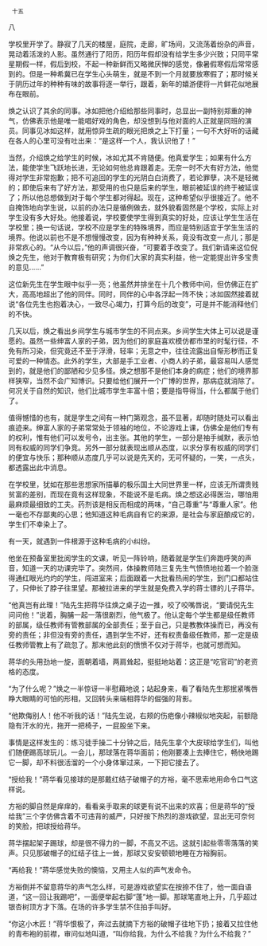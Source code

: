      十五 

   八

   学校里开学了。静寂了几天的楼屋，庭院，走廊，旷场间，又流荡着纷杂的声音，晃动着活泼的人影。虽然通行了阳历，阳历年假却没有给学生多少兴致；只同平常星期假一样，假后到校，不起一种新鲜而又略微厌惮的感觉，像暑假寒假后常常感到的。但是一种希冀已在学生心头萌生，就是不到一个月就要放寒假了；那时候关于阴历过年的种种有味的故事将逐一举行，跟着，新年的嬉游便将一片鲜花似地展布在眼前。 

   焕之认识了其余的同事。冰如把他介绍给那些同事时，总显出一副特别郑重的神气，仿佛表示他是唯一能唱好戏的角色，却没想到与他对面的人正就是同班的演员。同事见冰如这样，就用惊异生疏的眼光把焕之上下打量；一句不大好听的话藏在各人的心里可没有吐出来：“是这样一个人，我认识他了！” 

   当然，介绍焕之给学生的时候，冰如尤其不肯随便。他真爱学生；如果有什么方法，能使学生飞跃地长进，无论如何他总肯跟着走。无奈一时不大有好方法，他觉得对学生非常抱歉；把不可追回的学生的光阴白白消费了，若论罪孽，决不是轻微的；即使后来有了好方法，那受用的也只是后来的学生，眼前被延误的终于被延误了；所以他总想做到对于每个学生都对得起。现在，这种希望似乎很接近了。他不自掩饰地向学生说，以前的办法只是循例做去，就外貌看固然是个学校，实际上对学生没有多大好处。他接着说，学校要使学生得到真实的好处，应该让学生生活在学校里；换一句话说，学校不应是学生的特殊境界，而应是特别适宜于学生生活的境界。他说以前也不是不想慢慢改变，因为有种种关系，竟没有改变一点儿；那是非常疚心的。“从今以后，”他的声调很兴奋，“可要着手改变了。我们新请来这位倪焕之先生，他对于教育极有研究；为你们大家的真实利益，他一定能提出许多宝贵的意见……” 

   这位新先生在学生眼中似乎一亮；他虽然并排坐在十几个教师中间，但仿佛正在扩大，高高地超出了他的同伴。同时，同伴的心中各浮起一阵不快；冰如固然接着就说“各位先生也抱着决心，一致尽心竭力，打算今后的改变”，可是并不能消释他们的不快。 

   几天以后，焕之看出乡间学生与城市学生的不同点来。乡间学生大体上可以说是谨愿的。虽然一些绅富人家的子弟，因为他们的家庭喜欢模仿都市里的时髦行径，不免有所习染，但究竟还不至于浮滑，轻率；无意之中，往往流露出自惭形秽而正复可爱的一种情态。此外的学生，大部是手工业者、小商人的子弟，最容易叫人感觉到的，就是他们的鄙陋和少见多怪。焕之想那不是他们本身的病症；他们的境界那样狭窄，当然不会广知博识。只要给他们展开一个广博的世界，那病症就消除了。何况关于自然的知识，他们比城市学生丰富十倍；要是指导得当，什么都属于他们了。 

   值得憾惜的也有，就是学生之间有一种门第观念，虽不显著，却随时随处可以看出痕迹来。绅富人家的子弟常常处于领袖的地位，不论游戏上课，仿佛全是他们专有的权利，惟有他们可以发号令，出主张。其他的学生，一部分是袖手缄默，表示怕同有权威的同学们争竞。另外一部分就表现出顺从态度，以求分享有权威的同学们的便宜与快乐；那种顺从态度几乎可以说是先天的，无可怀疑的，一笑，一点头，都透露出此中消息。 

   在学校里，犹如在那些思想家所描摹的极乐国土大同世界里一样，应该无所谓贵贱贫富的差别，而现在竟有这样现象，不能说不是毛病。焕之想这必得医治，哪怕用最麻烦最细致的工夫。药剂该是相反而相成的两味，“自己尊重”与“尊重人家”。他一毫也不存鄙夷的心思；他知道这种毛病自有它的来源，是社会与家庭酿成它的，学生们不幸染上了。 

   有一天，就遇到一件根源于这种毛病的小纠纷。 

   他坐在预备室里批阅学生的文课，听见一阵铃响，随着就是学生们奔跑呼笑的声音，知道一天的功课完毕了。突然间，体操教师陆三复先生气愤愤地拉着一个脸涨得通红眼光灼灼的学生，闯进室来；后面跟着一大批看热闹的学生，到门口都站住了，只伸长了脖子往里望。那被拉进来的学生就是免费入学的蒋士镖的儿子蒋华。 

   “他真岂有此理！”陆先生把蒋华往焕之桌子边一推，咬了咬嘴唇说，“要请倪先生问问他！”说着，胸脯一起一落很剧烈，他气极了。他认定每个学生都是级任教师的部属，级任教师有管教部属的全部责任；至于自己，只是教教体操而已，再没有旁的责任；非但没有旁的责任，遇到学生不好，还有权责备级任教师，那一定是级任教师管教上有了疏忽了。那末他此刻的愤愤不仅对于蒋华，也就可想而知。 

   蒋华的头用劲地一旋，面朝着墙，两肩耸起，挺挺地站着：这正是“吃官司”的老资格的态度。 

   “为了什么呢？”焕之一半惊讶一半慰藉地说；站起身来，看了看陆先生那抿紧嘴唇睁大眼睛的可怕的形相，又回转头来端相蒋华的倔强的背影。 

   “他欺侮别人！他不听我的话！”陆先生说，右颊的伤疤像小辣椒似地突起，前额隐隐有汗水的光，拖开一把椅子，一屁股坐下来。 

   事情是这样发生的：练习徒手操二十分钟之后，陆先生拿个大皮球给学生们，叫他们随便踢高球玩儿。一会儿，那球落在蒋华面前；他刚要凑上去捧住它，畅快地踢它一脚，却不料很活溜的一个小身体窜过来，一下把它接去了。 

   “授给我！”蒋华看见接球的是那戴红结子破帽子的方裕，毫不思索地用命令口气这样说。 

   方裕的脚自然是痒痒的，看看亲手取来的球更有说不出来的欢喜；但是蒋华的“授给我”三个字仿佛含着不可违背的威严，只好按下热烈的游戏欲望，显出无可奈何的笑脸，把球授给蒋华。 

   蒋华摆起架子踢球，却是很不得力的一脚，不高又不远。这就引起些零零落落的笑声。只见那破帽子的红结子往上一耸，那球又安安顿顿地睡在方裕胸前。 

   “再给我！”蒋华感觉失败的懊恼，又用主人似的声气发命令。 

   方裕倒并不留意蒋华的声气怎么样，可是游戏欲望实在按捺不住了，他一面自语道，“这一回让我踢吧”，一面便举起右脚“蓬”地一脚。那球笔直地上升，几乎超过银杏树顶方才下落。在场的许多学生禁不住拍手叫好。 

   “你这小木匠！”蒋华恨极了，奔过去就摘下方裕的破帽子往地下扔；接着又拉住他的青布袍的前襟，审问似地叫道，“叫你给我，为什么不给我？为什么不给我？” 

